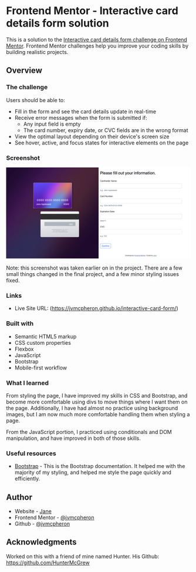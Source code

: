 # Frontend Mentor - Interactive card details form solution

This is a solution to the [Interactive card details form challenge on Frontend Mentor](https://www.frontendmentor.io/challenges/interactive-card-details-form-XpS8cKZDWw). Frontend Mentor challenges help you improve your coding skills by building realistic projects. 

## Overview

### The challenge

Users should be able to:

- Fill in the form and see the card details update in real-time
- Receive error messages when the form is submitted if:
  - Any input field is empty
  - The card number, expiry date, or CVC fields are in the wrong format
- View the optimal layout depending on their device's screen size
- See hover, active, and focus states for interactive elements on the page

### Screenshot

![](./READMEscreenshot.png)

Note: this screenshot was taken earlier on in the project. There are a few small things changed in the final project, and a few minor styling issues fixed.


### Links

- Live Site URL: (https://jvmcpheron.github.io/interactive-card-form/)


### Built with

- Semantic HTML5 markup
- CSS custom properties
- Flexbox
- JavaScript
- Bootstrap
- Mobile-first workflow

### What I learned

From styling the page, I have improved my skills in CSS and Bootstrap, and become more comfortable using divs to move things where I want them on the page. Additionally, I have had almost no practice using background images, but I am now much more comfortable handling them when styling a page. 

From the JavaScript portion, I practiced using conditionals and DOM manipulation, and have improved in both of those skills.


### Useful resources

- [Bootstrap](https://getbootstrap.com/docs/5.2/getting-started/introduction/) - This is the Bootstrap documentation. It helped me with the majority of my styling, and helped me style the page quickly and efficiently.


## Author

- Website - [Jane](https://jvmcpheron.github.io/Bootstrap_Portfolio)
- Frontend Mentor - [@jvmcpheron](https://www.frontendmentor.io/profile/jvmcpheron)
- Github - [@jvmcpheron](https://github.com/jvmcpheron)


## Acknowledgments

Worked on this with a friend of mine named Hunter. His Github: https://github.com/HunterMcGrew 